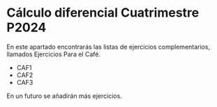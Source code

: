 Cálculo diferencial Cuatrimestre P2024
======================================

En este apartado encontrarás las listas de ejercicios complementarios, llamados Ejercicios Para el Café. 

- CAF1
- CAF2
- CAF3

En un futuro se añadirán más ejercicios. 

